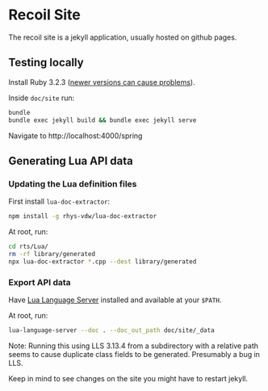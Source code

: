 # Recoil Site

The recoil site is a jekyll application, usually hosted on github pages.

## Testing locally

Install Ruby 3.2.3 ([newer versions can cause problems](https://stackoverflow.com/a/77896791/317135)).

Inside `doc/site` run:

```bash
bundle
bundle exec jekyll build && bundle exec jekyll serve
```

Navigate to http://localhost:4000/spring

## Generating Lua API data

### Updating the Lua definition files

First install `lua-doc-extractor`:

```bash
npm install -g rhys-vdw/lua-doc-extractor
```

At root, run:

```bash
cd rts/Lua/
rm -rf library/generated
npx lua-doc-extractor *.cpp --dest library/generated
```

### Export API data

Have [Lua Language Server](https://luals.github.io/) installed and available at your `$PATH`.

At root, run:

```bash
lua-language-server --doc . --doc_out_path doc/site/_data
```

Note: Running this using LLS 3.13.4 from a subdirectory with a relative path seems to cause duplicate class fields to be generated. Presumably a bug in LLS.

Keep in mind to see changes on the site you might have to restart jekyll.
